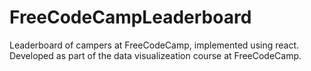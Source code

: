 # FreeCodeCampLeaderboard
Leaderboard of campers at FreeCodeCamp, implemented using react. Developed as part of the data visualizeation course at FreeCodeCamp.
